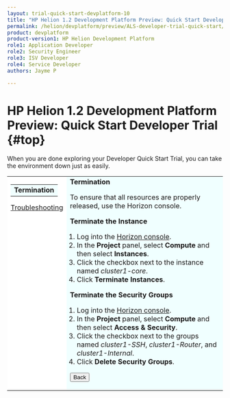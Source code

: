 ```yaml
---
layout: trial-quick-start-devplatform-10
title: "HP Helion 1.2 Development Platform Preview: Quick Start Developer Trial Termination"
permalink: /helion/devplatform/preview/ALS-developer-trial-quick-start/termination/
product: devplatform
product-version1: HP Helion Development Platform
role1: Application Developer
role2: Security Engineer
role3: ISV Developer 
role4: Service Developer
authors: Jayme P

---
```

<!--UNDER REVISION-->

<script>
function PageRefresh {
onLoad="window.refresh"
}
PageRefresh();
</script>

# HP Helion 1.2 Development Platform Preview: Quick Start Developer Trial {#top}

When you are done exploring your Developer Quick Start Trial, you can take the environment down just as easily.

<table style="background-color: #FFF; vertical-align:top;">
<tr style="padding: 0;">
<td style="vertical-align:top;">

<table border="0" style="background-color: #FFF;">
<tr>
<td style="background-color: #F0FFFF;">
<b>Termination</b>
</td>
</tr>
</table>

<p>
<a href="http://15.184.32.138/helion/devplatform/preview/ALS-developer-trial-quick-start/troubleshooting">Troubleshooting</a></p>
</td>

</td>

<td style="background-color: #F0FFFF; vertical-align: top;"><b>Termination</b>
<p> To ensure that all resources are properly released, use the Horizon console.</p>

<b>Terminate the Instance</b>
<ol style="padding-left: 1em;">
<li>Log into the <a href="https://horizon.hpcloud.com/" target="_blank">Horizon console</a>. </li>
<li>In the <b>Project</b> panel, select <b>Compute</b> and then select <b>Instances</b>.</li>
<li>Click the checkbox next to the instance named <i>cluster1-core</i>.
<li>Click <b>Terminate Instances</b>.
</ol>

<b>Terminate the Security Groups</b>
<ol style="padding-left: 1em;">
<li>Log into the <a href="https://horizon.hpcloud.com/" target="_blank">Horizon console</a>. </li>
<li>In the <b>Project</b> panel, select <b>Compute</b> and then select <b>Access & Security</b>.</li>
<li>Click the checkbox next to the groups named <i>cluster1-SSH</i>, <i>cluster1-Router</i>, and <i>cluster1-Internal</i>.
<li>Click <b>Delete Security Groups</b>.
</ol>

<p><input type="button" value="Back" onclick="history.back(-1)" /></p>
</td>
</tr>
</table>
